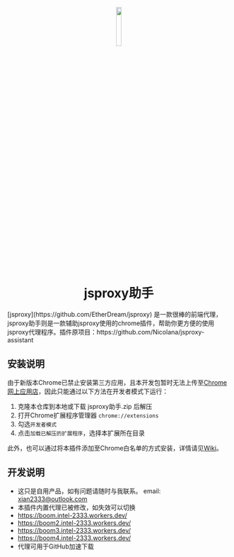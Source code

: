 <p align="center"><img width="15%" src="icons/icon-128.png" /></p>
<h1 align="center">jsproxy助手</h1>
  [jsproxy](https://github.com/EtherDream/jsproxy) 是一款很棒的前端代理，jsproxy助手则是一款辅助jsproxy使用的chrome插件，帮助你更方便的使用jsproxy代理程序。插件原项目：https://github.com/Nicolana/jsproxy-assistant

## 安装说明

由于新版本Chrome已禁止安装第三方应用，且本开发包暂时无法上传至[Chrome网上应用店](https://chrome.google.com/webstore)，因此只能通过以下方法在开发者模式下运行：

1. 克隆本仓库到本地或下载 jsproxy助手.zip 后解压
2. 打开Chrome扩展程序管理器 `chrome://extensions`
3. 勾选`开发者模式`
4. 点击`加载已解压的扩展程序`，选择本扩展所在目录

此外，也可以通过将本插件添加至Chrome白名单的方式安装，详情请见[Wiki](https://github.com/haotian-wang/google-access-helper/wiki/Installation-Guide#%E5%B0%86%E6%8F%92%E4%BB%B6%E5%8A%A0%E5%85%A5chrome%E7%99%BD%E5%90%8D%E5%8D%95)。

## 开发说明

- 这只是自用产品，如有问题请随时与我联系。 email: xian2333@outlook.com
- 本插件内置代理已被修改，如失效可以切换
- https://boom.intel-2333.workers.dev/
- https://boom2.intel-2333.workers.dev/
- https://boom3.intel-2333.workers.dev/
- https://boom4.intel-2333.workers.dev/
- 代理可用于GitHub加速下载
